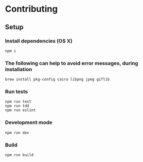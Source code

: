 # Contributing

## Setup

### Install dependencies (OS X)

```Shell
npm i
```
### The following can help to avoid error messages, during installation
```Shell
brew install pkg-config cairo libpng jpeg giflib
```

### Run tests
```Shell
npm run test
npm run tdd
npm run eslint
```

### Development mode
```Shell
npm run dev
```

### Build
```Shell
npm run build
```
